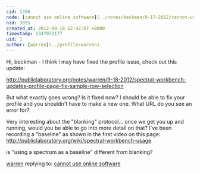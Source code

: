 ```yaml
---
cid: 1356
node: [cannot use online software](../notes/beckman/9-17-2012/cannot-use-online-software)
nid: 3855
created_at: 2012-09-18 12:42:57 +0000
timestamp: 1347972177
uid: 1
author: [warren](../profile/warren)
---
```


Hi, beckman - I think i may have fixed the profile issue, check out this update:

http://publiclaboratory.org/notes/warren/9-18-2012/spectral-workbench-updates-profile-page-fix-sample-row-selection

But what exactly goes wrong? Is it fixed now? I should be able to fix your profile and you shouldn't have to make a new one. What URL do you see an error for?

Very interesting about the "blanking" protocol... once we get you up and running, would you be able to go into more detail on that? I've been recording a "baseline" as shown in the first video on this page:  http://publiclaboratory.org/wiki/spectral-workbench-usage

is "using a spectrum as a baseline" different from blanking?

[warren](../profile/warren) replying to: [cannot use online software](../notes/beckman/9-17-2012/cannot-use-online-software)

